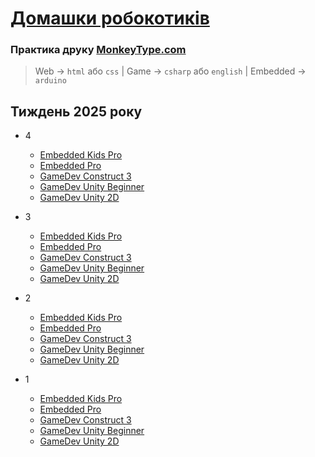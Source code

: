 # [Домашки робокотиків](https://robocode-pb.github.io/2025rc/hw)

### Практика друку [MonkeyType.com](https://monkeytype.com)
> Web -> `html` або `css` | Game -> `csharp` або `english` | Embedded -> `arduino`

## Тиждень 2025 року
- 4
    - [Embedded Kids Pro](4/KP.md)
    - [Embedded Pro](4/EP.md)
    - [GameDev Construct 3](4/C.html)
    - [GameDev Unity Beginner](4/UB.html)
    - [GameDev Unity 2D](4/U2D.md)

- 3
    - [Embedded Kids Pro](3/KP.md)
    - [Embedded Pro](3/EP.md)
    - [GameDev Construct 3](2/C.html)
    - [GameDev Unity Beginner](3/UB.html)
    - [GameDev Unity 2D](3/U2D.md)

- 2
    - [Embedded Kids Pro](2/KP.md)
    - [Embedded Pro](2/EP.md)
    - [GameDev Construct 3](2/C.html)
    - [GameDev Unity Beginner](2/UB.html)
    - [GameDev Unity 2D](2/U2D.md)

- 1
    - [Embedded Kids Pro](1/KP.md)
    - [Embedded Pro](1/PE.md)
    - [GameDev Construct 3](1/C.md)
    - [GameDev Unity Beginner](1/UB.md)
    - [GameDev Unity 2D](1/U2D.md)
